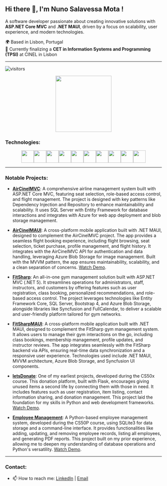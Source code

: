 ## Hi there 👋, I'm Nuno Salavessa Mota !
A software developer passionate about creating innovative solutions with **ASP.NET Core MVC** and **.NET MAUI**, driven by a focus on scalability, user experience, and modern technologies.


🌍 Based in Lisbon, Portugal  
💼 Currently finalizing a **CET in Information Systems and Programming (TPSI)** at CINEL in Lisbon

---

![visitors](https://komarev.com/ghpvc/?username=SalavessaMota&color=blue)


<div align='center'>
  <img height="180em" src="https://github-readme-stats.vercel.app/api/top-langs/?username=SalavessaMota&layout=compact&langs_count=16&theme=dracula&count_private=true"/>
</div>


### Technologies:
<div align='center' style="display: flex;flex-flow: row wrap; justify-content: center;">
  <code><img height="40" src="https://cdn.jsdelivr.net/gh/devicons/devicon/icons/html5/html5-original.svg"></code>
  <code><img height="40" src="https://cdn.jsdelivr.net/gh/devicons/devicon/icons/css3/css3-original.svg"></code>
  <code><img height="40" src="https://cdn.jsdelivr.net/gh/devicons/devicon/icons/bootstrap/bootstrap-original.svg"></code>
  <code><img height="40" src="https://cdn.jsdelivr.net/gh/devicons/devicon/icons/javascript/javascript-original.svg"></code>
  <code><img height="40" src="https://cdn.jsdelivr.net/gh/devicons/devicon/icons/csharp/csharp-original.svg"></code>
  <code><img height="40" src="https://cdn.jsdelivr.net/gh/devicons/devicon/icons/dotnetcore/dotnetcore-original.svg"></code>
  <code><img height="40" src="https://cdn.jsdelivr.net/gh/devicons/devicon/icons/xamarin/xamarin-original.svg"></code>
  <code><img height="40" src="https://cdn.jsdelivr.net/gh/devicons/devicon/icons/microsoftsqlserver/microsoftsqlserver-plain.svg"></code>
  <code><img height="40" src="https://cdn.jsdelivr.net/gh/devicons/devicon/icons/azure/azure-original.svg"></code>
  <code><img height="40" src="https://cdn.jsdelivr.net/gh/devicons/devicon/icons/git/git-original.svg"></code>
</div>

---

### Notable Projects:
- **[AirCinelMVC](https://github.com/SalavessaMota/AirCinelMVC)**: A comprehensive airline management system built with ASP.NET Core MVC, featuring seat selection, role-based access control, and flight management. The project is designed with key patterns like Dependency Injection and Repository to enhance maintainability and scalability. It uses SQL Server with Entity Framework for database interactions and integrates with Azure for web app deployment and blob storage management.

- **[AirCinelMAUI](https://github.com/SalavessaMota/AirCinelMAUI)**: A cross-platform mobile application built with .NET MAUI, designed to complement the AirCinelMVC project. The app provides a seamless flight booking experience, including flight browsing, seat selection, ticket purchase, profile management, and flight history. It integrates with the AirCinelMVC API for authentication and data handling, leveraging Azure Blob Storage for image management. Built with the MVVM pattern, the app ensures maintainability, scalability, and a clean separation of concerns. [Watch Demo](https://www.youtube.com/watch?v=PAjx-Wo-3Io).

- **[FitSharp](https://github.com/SalavessaMota/FitSharp)**: An all-in-one gym management solution built with ASP.NET MVC (.NET 5). It streamlines operations for administrators, staff, instructors, and customers by offering features such as user registration, class booking, personalized recommendations, and role-based access control. The project leverages technologies like Entity Framework Core, SQL Server, Bootstrap 4, and Azure Blob Storage, alongside libraries like Syncfusion and FullCalendar, to deliver a scalable and user-friendly platform tailored for gym networks.

- **[FitSharpMAUI](https://github.com/SalavessaMota/FitSharpMaui)**: A cross-platform mobile application built with .NET MAUI, designed to complement the FitSharp gym management system. It allows users to manage their gym interactions on the go, including class bookings, membership management, profile updates, and instructor reviews. The app integrates seamlessly with the FitSharp backend via APIs, ensuring real-time data synchronization and a responsive user experience. Technologies used include .NET MAUI, MVVM architecture, Azure Blob Storage, and Syncfusion UI components.

- **[letsDonate](https://github.com/SalavessaMota/letsDonate)**: One of my earliest projects, developed during the CS50x course. This donation platform, built with Flask, encourages giving unused items a second life by connecting them with those in need. It includes features such as user registration, item listing, contact information sharing, and donation management. This project laid the foundation for my skills in Python and web development frameworks. [Watch Demo](https://www.youtube.com/watch?v=o347l4wsz5U).

- **[Employee Management](https://github.com/SalavessaMota/EmployeeManagement)**: A Python-based employee management system, developed during the CS50P course, using SQLite3 for data storage and a command-line interface. It provides functionalities like adding, updating, and removing employee records, listing all employees, and generating PDF reports. This project built on my prior experience, allowing me to deepen my understanding of database operations and Python's versatility. [Watch Demo](https://www.youtube.com/watch?v=aDYLokSWBA0).

---

### Contact:
- 📫 How to reach me: [LinkedIn](https://www.linkedin.com/in/nunosalavessamota/) | [Email](mailto:nunosalavessa@hotmail.com)

